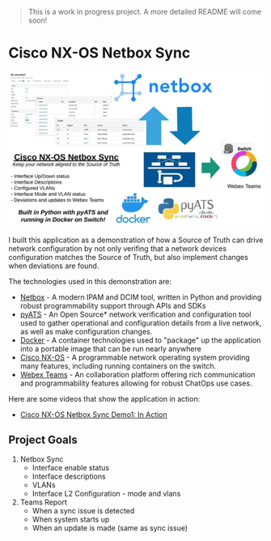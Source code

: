 > This is a work in progress project.  A more detailed README will come soon!

# Cisco NX-OS Netbox Sync

![](resources/project_image.jpg)

I built this application as a demonstration of how a Source of Truth can drive network configuration by not only verifing that a network devices configuration matches the Source of Truth, but also implement changes when deviations are found.  

The technologies used in this demonstration are: 

* [Netbox]() - A modern IPAM and DCIM tool, written in Python and providing robust programmability support through APIs and SDKs
* [pyATS]() - An Open Source* network verification and configuration tool used to gather operational and configuration details from a live network, as well as make configuration changes.  
* [Docker]() - A container technologies used to "package" up the application into a portable image that can be run nearly anywhere 
* [Cisco NX-OS]() - A programmable network operating system providing many features, including running containers on the switch. 
* [Webex Teams]() - An collaboration platform offering rich communication and programmability features allowing for robust ChatOps use cases.

Here are some videos that show the application in action:  

* <a href='https://youtu.be/iD5VrL82j6E' target="blank">Cisco NX-OS Netbox Sync Demo1: In Action</a>

## Project Goals 

1. Netbox Sync 
    * Interface enable status 
    * Interface descriptions 
    * VLANs 
    * Interface L2 Configuration - mode and vlans 
1. Teams Report 
    * When a sync issue is detected 
    * When system starts up 
    * When an update is made (same as sync issue)
